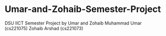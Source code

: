 # Umar-and-Zohaib-Semester-Project
DSU IICT Semester Project by Umar and Zohaib
Muhammad Umar (cs221075)
Zohaib Arshad (cs221073)
